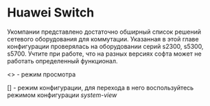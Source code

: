 # Huawei Switch

Укомпании представлено достаточно обширный список решений сетевого оборудования для коммутации. Указанная в этой главе конфигурации проверялась на оборудовании серий s2300, s5300, s5700. Учтите при работе, что на разных версиях софта может не работать определенный функционал.

<> - режим просмотра

[] - режим конфигурации, для перехода в него воспользуйтесь режимом конфигурации *system-view*
